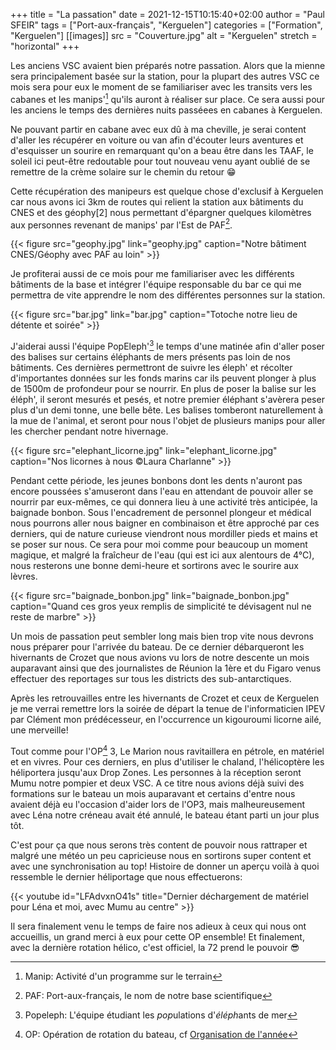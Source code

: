 +++
title = "La passation"
date = 2021-12-15T10:15:40+02:00
author = "Paul SFEIR"
tags = ["Port-aux-français", "Kerguelen"]
categories = ["Formation", "Kerguelen"]
[[images]]
  src = "Couverture.jpg"
  alt = "Kerguelen"
  stretch = "horizontal"
+++


Les anciens VSC avaient bien préparés notre passation. Alors que la mienne sera principalement basée sur la station, pour la plupart des autres VSC ce mois sera pour eux le moment de se familiariser avec les transits vers les cabanes et les manips'[^1] qu'ils auront à réaliser sur place. Ce sera aussi pour les anciens le temps des dernières nuits passéees en cabanes à Kerguelen.

Ne pouvant partir en cabane avec eux dû à ma cheville, je serai content d'aller les récupérer en voiture ou van afin d'écouter leurs aventures et d'esquisser un sourire en remarquant qu'on a beau être dans les TAAF, le soleil ici peut-être redoutable pour tout nouveau venu ayant oublié de se remettre de la crème solaire sur le chemin du retour 😁

Cette récupération des manipeurs est quelque chose d'exclusif à Kerguelen car nous avons ici 3km de routes qui relient la station aux bâtiments du CNES et des géophy[2] nous permettant d'épargner quelques kilomètres aux personnes revenant de manips' par l'Est de PAF[^3].

{{< figure src="geophy.jpg" link="geophy.jpg" caption="Notre bâtiment CNES/Géophy avec PAF au loin" >}}

Je profiterai aussi de ce mois pour me familiariser avec les différents bâtiments de la base et intégrer l'équipe responsable du bar ce qui me permettra de vite apprendre le nom des différentes personnes sur la station.

{{< figure src="bar.jpg" link="bar.jpg" caption="Totoche notre lieu de détente et soirée" >}}

J'aiderai aussi l'équipe PopEleph'[^4] le temps d'une matinée afin d'aller poser des balises sur certains éléphants de mers présents pas loin de nos bâtiments. Ces dernières permettront de suivre les éleph' et récolter d'importantes données sur les fonds marins car ils peuvent plonger à plus de 1500m de profondeur pour se nourrir. En plus de poser la balise sur les éléph', il seront mesurés et pesés, et notre premier éléphant s'avèrera peser plus d'un demi tonne, une belle bête.
Les balises tomberont naturellement à la mue de l'animal, et seront pour nous l'objet de plusieurs manips pour aller les chercher pendant notre hivernage.

{{< figure src="elephant_licorne.jpg" link="elephant_licorne.jpg" caption="Nos licornes à nous   ©Laura Charlanne" >}}

Pendant cette période, les jeunes bonbons dont les dents n'auront pas encore poussées s'amuseront dans l'eau en attendant de pouvoir aller se nourrir par eux-mêmes, ce qui donnera lieu à une activité très anticipée, la baignade bonbon.
Sous l'encadrement de personnel plongeur et médical nous pourrons aller nous baigner en combinaison et être approché par ces derniers, qui de nature curieuse viendront nous mordiller pieds et mains et se poser sur nous. Ce sera pour moi comme pour beaucoup un moment magique, et malgré la fraîcheur de l'eau (qui est ici aux alentours de 4°C), nous resterons une bonne demi-heure et sortirons avec le sourire aux lèvres.

{{< figure src="baignade_bonbon.jpg" link="baignade_bonbon.jpg" caption="Quand ces gros yeux remplis de simplicité te dévisagent nul ne reste de marbre" >}}

Un mois de passation peut sembler long mais bien trop vite nous devrons nous préparer  pour l'arrivée du bateau. De ce dernier débarqueront les hivernants de Crozet que nous avions vu lors de notre descente un mois auparavant ainsi que des journalistes de Réunion la 1ère et du Figaro venus effectuer des reportages sur tous les districts des sub-antarctiques.

Après les retrouvailles entre les hivernants de Crozet et ceux de Kerguelen je me verrai remettre lors la soirée de départ la tenue de l'informaticien IPEV par Clément mon prédécesseur, en l'occurrence un kigouroumi licorne ailé, une merveille!

Tout comme pour l'OP[^5] 3, Le Marion nous ravitaillera en pétrole, en matériel et en vivres. Pour ces derniers, en plus d'utiliser le chaland, l'hélicoptère les héliportera jusqu'aux Drop Zones. Les personnes à la réception seront Mumu notre pompier et deux VSC. A ce titre nous avions déjà suivi des formations sur le bateau un mois auparavant et certains d'entre nous avaient déjà eu l'occasion d'aider lors de l'OP3, mais malheureusement avec Léna notre créneau avait été annulé, le bateau étant parti un jour plus tôt.

C'est pour ça que nous serons très content de pouvoir nous rattraper et malgré une météo un peu capricieuse nous en sortirons super content et avec une synchronisation au top! Histoire de donner un aperçu voilà à quoi ressemble le dernier héliportage que nous effectuerons:

{{< youtube id="LFAdvxnO41s" title="Dernier déchargement de matériel pour Léna et moi, avec Mumu au centre" >}}


Il sera finalement venu le temps de faire nos adieux à ceux qui nous ont accueillis, un grand merci à eux pour cette OP ensemble!
Et finalement, avec la dernière rotation hélico, c'est officiel, la 72 prend le pouvoir 😎



[^1]:Manip: Activité d'un programme sur le terrain
[^2]: Géophy: Géophy et Instrums sont les noms qui sont donnés à l'informaticien et à l'électronicien de par notre participation aux programmes de Géophysiques et d'instrumentation
[^3]: PAF: Port-aux-français, le nom de notre base scientifique
[^4]: Popeleph: L'équipe étudiant les *pop*ulations d'*éléph*ants de mer
[^5]: OP: Opération de rotation du bateau, cf <a href="/blog/organisation_annee">Organisation de l'année</a>
